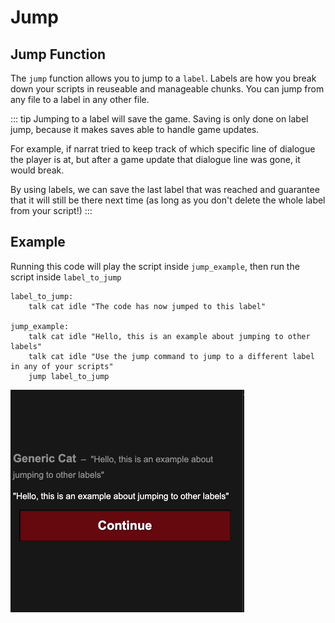 # Jump

## Jump Function

The `jump` function allows you to jump to a `label`. Labels are how you break down your scripts in reuseable and manageable chunks. You can jump from any file to a label in any other file.

::: tip
Jumping to a label will save the game. Saving is only done on label jump, because it makes saves able to handle game updates.

For example, if narrat tried to keep track of which specific line of dialogue the player is at, but after a game update that dialogue line was gone, it would break.

By using labels, we can save the last label that was reached and guarantee that it will still be there next time (as long as you don't delete the whole label from your script!)
:::

## Example

Running this code will play the script inside `jump_example`, then run the script inside `label_to_jump`

```narrat
label_to_jump:
    talk cat idle "The code has now jumped to this label"

jump_example:
    talk cat idle "Hello, this is an example about jumping to other labels"
    talk cat idle "Use the jump command to jump to a different label in any of your scripts"
    jump label_to_jump
```

![Result of the above code](./images/jump_example.gif)
